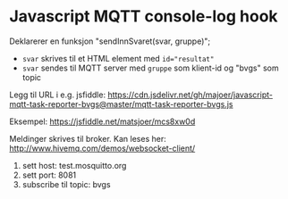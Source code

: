# Javascript MQTT console-log hook

Deklarerer en funksjon "sendInnSvaret(svar, gruppe)";

- `svar` skrives til et HTML element med `id="resultat"`
- `svar` sendes til MQTT server med `gruppe` som klient-id og "bvgs" som topic

Legg til URL i e.g. jsfiddle: https://cdn.jsdelivr.net/gh/majoer/javascript-mqtt-task-reporter-bvgs@master/mqtt-task-reporter-bvgs.js

Eksempel: https://jsfiddle.net/matsjoer/mcs8xw0d

Meldinger skrives til broker. Kan leses her: http://www.hivemq.com/demos/websocket-client/

1. sett host: test.mosquitto.org
2. sett port: 8081
3. subscribe til topic: bvgs
